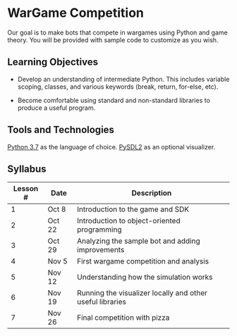 # WarGame Competition
Our goal is to make bots that compete in wargames using Python and game theory. You will be provided with sample code to customize as you wish.

## Learning Objectives

- Develop an understanding of intermediate Python. This includes variable scoping, classes, and various keywords (break, return, for-else, etc).

- Become comfortable using standard and non-standard libraries to produce a useful program.

## Tools and Technologies

[Python 3.7](https://www.python.org/downloads/) as the language of choice.
[PySDL2](https://pypi.org/project/PySDL2/) as an optional visualizer.


## Syllabus

Lesson # | Date | Description
--|--|--
1 | Oct 8 | Introduction to the game and SDK
2 | Oct 22 | Introduction to object-oriented programming
3 | Oct 29 | Analyzing the sample bot and adding improvements
4 | Nov 5 | First wargame competition and analysis
5 | Nov 12 | Understanding how the simulation works
6 | Nov 19 | Running the visualizer locally and other useful libraries
7 | Nov 26 | Final competition with pizza
